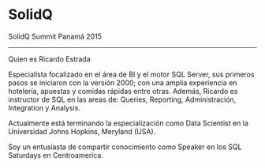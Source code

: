 # SolidQ
SolidQ Summit Panamá 2015

---

Quien es Ricardo Estrada

Especialista focalizado en el área de BI y el motor SQL Server, sus primeros pasos se iniciaron con la versión 2000; con una amplia experiencia en hotelería, apuestas y comidas rápidas entre otras. Además, Ricardo es instructor de SQL en las areas de: Queries, Reporting, Administración, Integration y Analysis.

Actualmente está terminando la especialización como Data Scientist en la Universidad Johns Hopkins, Meryland (USA).

Soy un entusiasta de compartir conocimiento como Speaker en los SQL Saturdays en Centroamerica.
